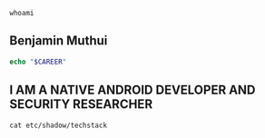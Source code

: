 ``` console
whoami
```
## Benjamin Muthui

``` php
echo "$CAREER"
```
## I AM A NATIVE ANDROID DEVELOPER AND SECURITY RESEARCHER

``` console
cat etc/shadow/techstack
```
